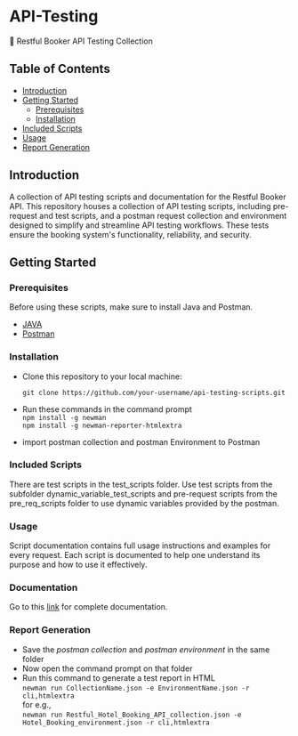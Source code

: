 # API-Testing
🚀 Restful Booker API Testing Collection


## Table of Contents
- [Introduction](#introduction)
- [Getting Started](#getting-started)
  - [Prerequisites](#prerequisites)
  - [Installation](#installation)
- [Included Scripts](#included-scripts)
- [Usage](#usage)
- [Report Generation](#report-generation)


## Introduction
A collection of API testing scripts and documentation for the Restful Booker API.
This repository houses a collection of API testing scripts, including pre-request and test scripts, and a postman request collection and environment  designed to simplify and streamline API testing workflows.
These tests ensure the booking system's functionality, reliability, and security.

## Getting Started
### Prerequisites
Before using these scripts, make sure to install Java and Postman.
- [JAVA](https://www.oracle.com/java/technologies/downloads/)
- [Postman](https://www.postman.com/downloads/)
### Installation
- Clone this repository to your local machine:

   ```
   git clone https://github.com/your-username/api-testing-scripts.git
   ```
- Run these commands in the command prompt
  <br>
  ```npm install -g newman```
  <br>
  `npm install -g newman-reporter-htmlextra`
   
- import postman collection and postman Environment to Postman
### Included Scripts 
There are test scripts in the test_scripts folder.
Use test scripts from the subfolder dynamic_variable_test_scripts and pre-request scripts from the pre_req_scripts folder to use dynamic variables provided by the postman.

### Usage
Script documentation contains full usage instructions and examples for every request. Each script is documented to help one understand its purpose and how to use it effectively.

### Documentation 
Go to this [link](https://documenter.getpostman.com/view/29102085/2s9YC7SB9H) for complete documentation.

### Report Generation 
- Save the *postman collection* and *postman environment* in the same folder 
- Now open the command prompt on that folder
- Run this command to generate a test report in HTML <br>
```newman run CollectionName.json -e EnvironmentName.json -r cli,htmlextra``` <br>
for e.g., <br>
 ```newman run Restful_Hotel_Booking_API_collection.json -e Hotel_Booking_environment.json -r cli,htmlextra```

















